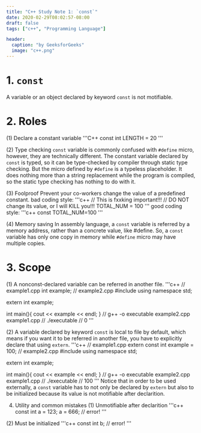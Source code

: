 ```yaml
---
title: "C++ Study Note 1: `const`"
date: 2020-02-29T08:02:57-08:00
draft: false
tags: ["c++", "Programming Language"]

header:
  caption: "by GeeksforGeeks"
  image: "c++.png"
---
```


# 1. `const`
A variable or an object declared by keyword `const` is not motifiable.

# 2. Roles
(1) Declare a constant variable
'''C++
const int LENGTH = 20
'''

(2) Type checking
`const` variable is commonly confused with `#define` micro, however, they are technically different. The constant variable declared by `const` is typed, so it can be type-checked by compiler through static type checking. But the micro defined by `#define` is a typeless placeholder. It does nothing more than a string replacement while the program is compiled, so the static type checking has nothing to do with it.

(3) Foolproof
Prevent your co-workers change the value of a predefined constant.
bad coding style:
'''c++
// This is fxxking important!!!
// DO NOT change its value, or I will KILL you!!!
TOTAL_NUM = 100
'''
good coding style:
'''c++
const TOTAL_NUM=100
'''

(4) Memory saving
In assembly language, a `const` variable is referred by a memory address, rather than a concrete value, like #define. So, a `const` variable has only one copy in memory while `#define` micro may have multiple copies.

# 3. Scope
(1) A nonconst-declared variable can be referred in another file.
'''c++
// example1.cpp
int example;
// example2.cpp
#include<iostream>
using namespace std;

extern int example;

int main(){
    cout << example << endl;
}
// g++ -o executable example2.cpp example1.cpp
// ./executable
// 0
'''

(2) A variable declared by keyword `const` is local to file by default, which means if you want it to be referred in another file, you have to explicitly declare that using `extern`.
'''c++
// example1.cpp
extern const int example = 100;
// example2.cpp
#include<iostream>
using namespace std;

extern int example;

int main(){
    cout << example << endl;
}
// g++ -o executable example2.cpp example1.cpp
// ./executable
// 100
'''
Notice that in order to be used externally, a `const` variable has to not only be declared by `extern` but also to be initialized because its value is not motifiable after declarition.

4. Utility and common mistakes
(1) Unmotifiable after declarition
'''c++
const int a = 123;
a = 666; // error!
'''

(2) Must be initialized
'''c++
const int b; // error!
'''
